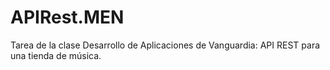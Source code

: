 # APIRest.MEN
Tarea de la clase Desarrollo de Aplicaciones de Vanguardia: API REST para una tienda de música.
